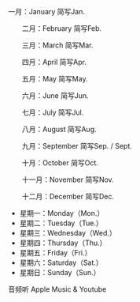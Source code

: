    一月：January 简写Jan.

　　二月：February 简写Feb.

　　三月：March 简写Mar.

　　四月：April 简写Apr.

　　五月：May 简写May.

　　六月：June 简写Jun.

　　七月：July 简写Jul.

　　八月：August 简写Aug.

　　九月：September 简写Sep. / Sept.

　　十月：October 简写Oct.

　　十一月：November 简写Nov.

　　十二月：December 简写Dec.





- 星期一：Monday（Mon.）
- 星期二：Tuesday（Tue.）
- 星期三：Wednesday（Wed.）
- 星期四：Thursday（Thu.）
- 星期五：Friday（Fri.）
- 星期六：Saturday（Sat.）
- 星期日：Sunday（Sun.）



 

音频听 Apple Music & Youtube